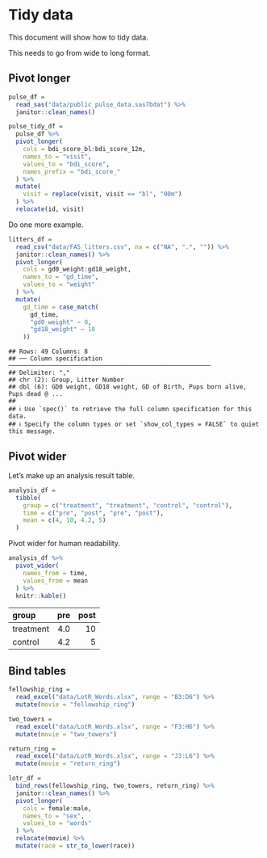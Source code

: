Tidy data
================

This document will show how to tidy data.

This needs to go from wide to long format.

## Pivot longer

``` r
pulse_df = 
  read_sas("data/public_pulse_data.sas7bdat") %>% 
  janitor::clean_names()

pulse_tidy_df = 
  pulse_df %>% 
  pivot_longer(
    cols = bdi_score_bl:bdi_score_12m,
    names_to = "visit",
    values_to = "bdi_score",
    names_prefix = "bdi_score_"
  ) %>% 
  mutate(
    visit = replace(visit, visit == "bl", "00m")
  ) %>% 
  relocate(id, visit)
```

Do one more example.

``` r
litters_df = 
  read_csv("data/FAS_litters.csv", na = c("NA", ".", "")) %>% 
  janitor::clean_names() %>% 
  pivot_longer(
    cols = gd0_weight:gd18_weight,
    names_to = "gd_time",
    values_to = "weight"
  ) %>% 
  mutate(
    gd_time = case_match(
      gd_time,
      "gd0_weight" ~ 0,
      "gd18_weight" ~ 18
    ))
```

    ## Rows: 49 Columns: 8
    ## ── Column specification ────────────────────────────────────────────────────────
    ## Delimiter: ","
    ## chr (2): Group, Litter Number
    ## dbl (6): GD0 weight, GD18 weight, GD of Birth, Pups born alive, Pups dead @ ...
    ## 
    ## ℹ Use `spec()` to retrieve the full column specification for this data.
    ## ℹ Specify the column types or set `show_col_types = FALSE` to quiet this message.

## Pivot wider

Let’s make up an analysis result table.

``` r
analysis_df = 
  tibble(
    group = c("treatment", "treatment", "control", "control"),
    time = c("pre", "post", "pre", "post"),
    mean = c(4, 10, 4.2, 5)
  )
```

Pivot wider for human readability.

``` r
analysis_df %>% 
  pivot_wider(
    names_from = time,
    values_from = mean
  ) %>% 
  knitr::kable()
```

| group     | pre | post |
|:----------|----:|-----:|
| treatment | 4.0 |   10 |
| control   | 4.2 |    5 |

## Bind tables

``` r
fellowship_ring = 
  read_excel("data/LotR_Words.xlsx", range = "B3:D6") %>% 
  mutate(movie = "fellowship_ring")

two_towers = 
  read_excel("data/LotR_Words.xlsx", range = "F3:H6") %>% 
  mutate(movie = "two_towers")

return_ring = 
  read_excel("data/LotR_Words.xlsx", range = "J3:L6") %>% 
  mutate(movie = "return_ring")

lotr_df = 
  bind_rows(fellowship_ring, two_towers, return_ring) %>% 
  janitor::clean_names() %>% 
  pivot_longer(
    cols = female:male,
    names_to = "sex",
    values_to = "words"
  ) %>% 
  relocate(movie) %>% 
  mutate(race = str_to_lower(race))
```
